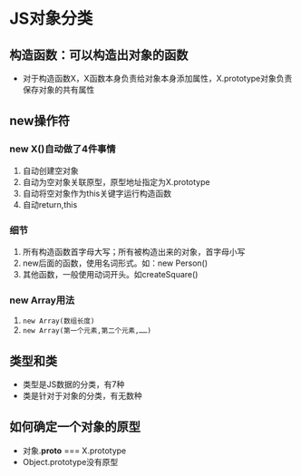 # JS对象分类
## 构造函数：可以构造出对象的函数
* 对于构造函数X，X函数本身负责给对象本身添加属性，X.prototype对象负责保存对象的共有属性

## new操作符
### new X()自动做了4件事情
1. 自动创建空对象
2. 自动为空对象关联原型，原型地址指定为X.prototype
3. 自动将空对象作为this关键字运行构造函数
4. 自动return,this

### 细节
1. 所有构造函数首字母大写；所有被构造出来的对象，首字母小写
2. new后面的函数，使用名词形式。如：new Person()
3. 其他函数，一般使用动词开头。如createSquare()

### new Array用法
1. `new Array(数组长度)`
2. `new Array(第一个元素,第二个元素,……)`

## 类型和类
* 类型是JS数据的分类，有7种
* 类是针对于对象的分类，有无数种

## 如何确定一个对象的原型
* 对象.__proto__ === X.prototype
* Object.prototype没有原型